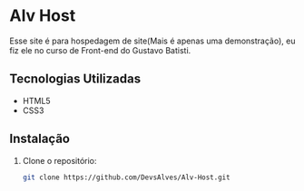 # Alv Host

Esse site é para hospedagem de site(Mais é apenas uma demonstração), eu fiz ele no curso de Front-end do Gustavo Batisti. 

## Tecnologias Utilizadas

- HTML5
- CSS3 

## Instalação
1. Clone o repositório:
   ```bash
   git clone https://github.com/DevsAlves/Alv-Host.git
